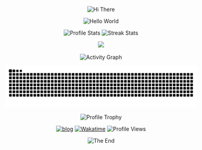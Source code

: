 <p align="center">
    <!-- https://github.com/kyechan99/capsule-render -->
    <img src="https://capsule-render.vercel.app/api?type=waving&color=gradient&height=300&&section=header&text=HI%20THERE&fontSize=90&fontAlign=50&fontAlignY=30&desc=I%20am%20Huaijin&descAlign=50&descSize=30&descAlignY=60&animation=twinkling" alt="Hi There" title="Hi There"/>
</p>

<p align="center">
    <!-- https://github.com/DenverCoder1/readme-typing-svg -->
    <img width="800" src="https://readme-typing-svg.demolab.com?font=LXGW+WenKai+TC&size=22&pause=1000&center=true&vCenter=true&random=false&width=600&lines=Welcome+to+my+GitHub+profile+page!+%F0%9F%91%8B" alt="Hello World" title="Hello World"/>
</p>

<p align="center">
    <!-- https://github.com/anuraghazra/github-readme-stats -->
    <!-- rules: https://github.com/anuraghazra/github-readme-stats/blob/master/src/calculateRank.js -->
    <img width="400" src="https://github-readme-stats.vercel.app/api?username=Huaijin2005&theme=transparent&show_icons=true&hide_border=true&show=reviews,discussions_started&hide_title=true&hide=contribs&number_format=long&count_private=true" alt="Profile Stats" title="Profile Stats" />
    <!-- https://github.com/DenverCoder1/github-readme-streak-stats -->
    <img width="400" src="https://streak-stats.demolab.com?user=Huaijin2005&theme=transparent&hide_border=true" alt="Streak Stats" title="Streak Stats" />
    <!-- self-host in Vercel -->
    <!-- <img width="400" src="https://github-readme-streak-stats-Huaijin2005.vercel.app?user=Huaijin2005&theme=transparent&hide_border=true" alt="Streak Stats" title="Streak Stats" /> -->
</p>

<p align="center">
    <img width="400" src="https://github-readme-stats.vercel.app/api/top-langs/?username=Huaijin2005&layout=compact&theme=transparent&hide_border=true"/>    
</p>

<p align="center">
    <!-- https://github.com/Ashutosh00710/github-readme-activity-graph -->
    <img width="800" src="https://github-readme-activity-graph.vercel.app/graph?username=Huaijin2005&theme=github-compact&hide_border=true&area=true&custom_title=Activity%20Graph" alt="Activity Graph" title="Activity Graph" />
</p>


<p align="center">
	<img src="https://raw.githubusercontent.com/Huaijin2005/Huaijin2005/output/github-contribution-grid-snake-dark.svg"/>
</p>


<p align="center">
    <!-- https://github.com/ryo-ma/github-profile-trophy -->
    <!-- rules: https://github.com/ryo-ma/github-profile-trophy/blob/master/src/trophy.ts -->
    <img width="800" src="https://github-profile-trophy.vercel.app/?username=Huaijin2005&no-bg=true&no-frame=true&theme=algolia&title=-MultiLanguage" alt="Profile Trophy" title="Profile Trophy" />
</p>

<p align="center">
    <!-- https://github.com/badges/shields --> 
    <a href="https://lonelygod.me" target="_blank"><img src="https://img.shields.io/badge/blog-lonelygod.me-blue?logo=RSS&logoColor=f5f5f5" alt="blog" title="blog" /></a>
    <a href="https://wakatime.com/@Huaijin2005" target="_blank"><img src="https://wakatime.com/badge/user/2e2a9302-fda6-45e3-b0d2-5411e21a14f4.svg" alt="Wakatime" title="Wakatime" /></a>
    <!-- https://github.com/antonkomarev/github-profile-views-counter -->
    <span><img src="https://komarev.com/ghpvc/?username=Huaijin2005&label=profile+views" alt="Profile Views" title="Profile Views" /></span>
</p>


<p align="center">
    <!-- https://github.com/kyechan99/capsule-render -->
    <img src="https://capsule-render.vercel.app/api?type=waving&color=gradient&height=300&&section=footer&text=THE%20END&fontSize=90&fontAlign=50&fontAlignY=70&desc=Keep%20it%20simple,%20stupid&descAlign=50&descSize=30&descAlignY=40&animation=twinkling" alt="The End" title="The End"/>
</p>

<!--
**Huaijin2005/Huaijin2005** is a ✨ _special_ ✨ repository because its `README.md` (this file) appears on your GitHub profile.

Here are some ideas to get you started:

- 🔭 I’m currently working on ...
- 🌱 I’m currently learning ...
- 👯 I’m looking to collaborate on ...
- 🤔 I’m looking for help with ...
- 💬 Ask me about ...
- 📫 How to reach me: ...
- 😄 Pronouns: ...
- ⚡ Fun fact: ...
  -->
